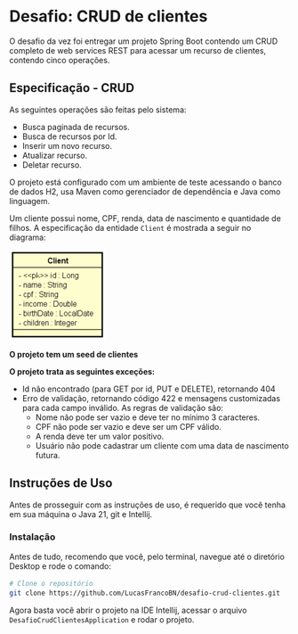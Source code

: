 # Desafio: CRUD de clientes
O desafio da vez foi entregar um projeto Spring Boot contendo um CRUD completo de web services REST para acessar um recurso de clientes, contendo cinco operações.

## Especificação - CRUD
As seguintes operações são feitas pelo sistema:
- Busca paginada de recursos.
- Busca de recursos por Id.
- Inserir um novo recurso.
- Atualizar recurso.
- Deletar recurso.

O projeto está configurado com um ambiente de teste acessando o banco de dados H2, usa Maven como gerenciador de dependência e Java como linguagem.

Um cliente possui nome, CPF, renda, data de nascimento e quantidade de filhos. A especificação da entidade ```Client``` é mostrada a seguir no diagrama:

![Diagrama de classe](/img/diagrama_classe.png)

**O projeto tem um seed de clientes**

**O projeto trata as seguintes exceções:**
- Id não encontrado (para GET por id, PUT e DELETE), retornando 404
- Erro de validação, retornando código 422 e mensagens customizadas para cada campo inválido. As regras de validação são: 
  - Nome não pode ser vazio e deve ter no mínimo 3 caracteres.
  - CPF não pode ser vazio e deve ser um CPF válido.
  - A renda deve ter um valor positivo.
  - Usuário não pode cadastrar um cliente com uma data de nascimento futura.

## Instruções de Uso
Antes de prosseguir com as instruções de uso, é requerido que você tenha em sua máquina o Java 21, git e Intellij.

### Instalação
Antes de tudo, recomendo que você, pelo terminal, navegue até o diretório Desktop e rode o comando:
```bash
# Clone o repositório
git clone https://github.com/LucasFrancoBN/desafio-crud-clientes.git
```
Agora basta você abrir o projeto na IDE Intellij, acessar o arquivo ```DesafioCrudClientesApplication``` e rodar o projeto.


